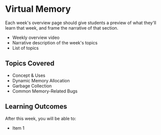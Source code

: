 # Virtual Memory

Each week's overview page should give students a preview of what they'll learn
that week, and frame the narrative of that section.

- Weekly overview video
- Narrative description of the week's topics
- List of topics

## Topics Covered

- Concept & Uses
- Dynamic Memory Allocation
- Garbage Collection
- Common Memory-Related Bugs

## Learning Outcomes

After this week, you will be able to:

- Item 1
